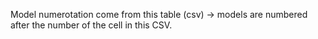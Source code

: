 Model numerotation come from this table (csv) -> models are numbered after the number of the cell in this CSV. 